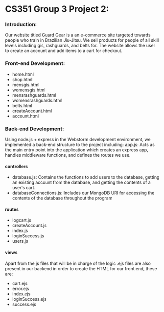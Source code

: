 # CS351 Group 3 Project 2:

### Introduction:
Our website titled Guard Gear is a an e-commerce site targeted towards people who train in Brazilian Jiu-Jitsu. We sell products for people of all skill levels including gis, rashguards, and belts for. The website allows the user to create an account and add items to a cart for checkout.

### Front-end Development:
- home.html
- shop.html
- mensgis.html
- womensgis.html
- mensrashguards.html
- womensrashguards.html
- belts.html
- createAccount.html
- account.html
  
### Back-end Development:
Using node.js + express in the Webstorm development environment, we implemented a back-end structure to the project including: 
app.js: Acts as the main entry point into the application which creates an express app, handles middleware functions, and defines the routes we use.

#### controllers
- database.js: Contains the functions to add users to the database, getting an existing account from the database, and getting the contents of a user's cart.
- databaseConnections.js: Includes our MongoDB URI for accessing the contents of the database throughout the program
  
#### routes
- logcart.js
- createAccount.js
- index.js
- loginSuccess.js
- users.js
  
#### views
Apart from the js files that will be in charge of the logic .ejs files are also present in our
backend in order to create the HTML for our front end, these are:
- cart.ejs
- error.ejs
- index.ejs
- loginSuccess.ejs
- success.ejs



